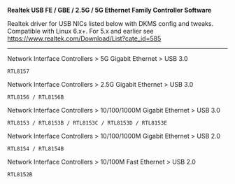 **Realtek USB FE / GBE / 2.5G / 5G Ethernet Family Controller Software**

Realtek driver for USB NICs listed below with DKMS config and tweaks.  Compatible with Linux 6.x+.  For 5.x and earlier see https://www.realtek.com/Download/List?cate_id=585

---

Network Interface Controllers > 5G Gigabit Ethernet > USB 3.0

    RTL8157

Network Interface Controllers > 2.5G Gigabit Ethernet > USB 3.0

    RTL8156 / RTL8156B

Network Interface Controllers > 10/100/1000M Gigabit Ethernet > USB 3.0

    RTL8153 / RTL8153B / RTL8153C / RTL8153D / RTL8153E

Network Interface Controllers > 10/100/1000M Gigabit Ethernet > USB 2.0

    RTL8154 / RTL8154B

Network Interface Controllers > 10/100M Fast Ethernet > USB 2.0

    RTL8152B
